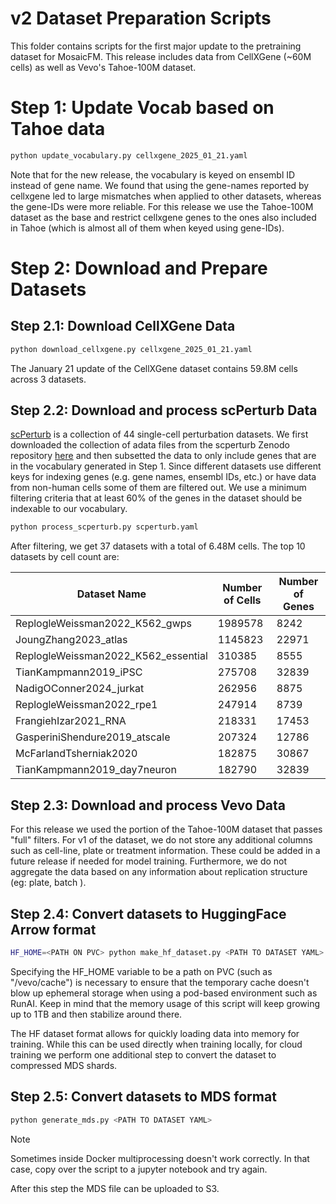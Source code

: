 # v2 Dataset Preparation Scripts

This folder contains scripts for the first major update to the pretraining dataset for MosaicFM.
This release includes data from CellXGene (~60M cells) as well as Vevo's Tahoe-100M dataset.


# Step 1: Update Vocab based on Tahoe data
```bash
python update_vocabulary.py cellxgene_2025_01_21.yaml
```
Note that for the new release, the vocabulary is keyed on ensembl ID instead of gene name.
We found that using the gene-names reported by cellxgene led to large mismatches when applied to other datasets, 
whereas the gene-IDs were more reliable.
For this release we use the Tahoe-100M dataset as the base and restrict cellxgene genes to the ones also included 
in Tahoe (which is almost all of them when keyed using gene-IDs).

# Step 2: Download and Prepare Datasets
## Step 2.1: Download CellXGene Data
```bash
python download_cellxgene.py cellxgene_2025_01_21.yaml
```
The January 21 update of the CellXGene dataset contains 59.8M cells across 3 datasets.

## Step 2.2: Download and process scPerturb Data

[scPerturb](https://www.nature.com/articles/s41592-023-02144-y) is a collection of 44 single-cell perturbation datasets.
We first downloaded the collection of adata files from the scperturb Zenodo repository [here](https://zenodo.org/records/7041849) 
and then subsetted the data to only include genes that are in the vocabulary generated in Step 1. 
Since different datasets use different keys for indexing genes (e.g. gene names, ensembl IDs, etc.) 
or have data from non-human cells some of them are filtered out. 
We use a minimum filtering criteria that at least 60% of the genes in the dataset should be indexable to our vocabulary.
```bash
python process_scperturb.py scperturb.yaml
```
After filtering, we get 37 datasets with a total of 6.48M cells. 
The top 10 datasets by cell count are:

| Dataset Name | Number of Cells | Number of Genes |
|--------------|-----------------|-----------------|
| ReplogleWeissman2022_K562_gwps | 1989578 | 8242 |
| JoungZhang2023_atlas | 1145823 | 22971 |
| ReplogleWeissman2022_K562_essential | 310385 | 8555 |
| TianKampmann2019_iPSC | 275708 | 32839 |
| NadigOConner2024_jurkat | 262956 | 8875 |
| ReplogleWeissman2022_rpe1 | 247914 | 8739 |
| FrangiehIzar2021_RNA | 218331 | 17453 |
| GasperiniShendure2019_atscale | 207324 | 12786 |
| McFarlandTsherniak2020 | 182875 | 30867 |
| TianKampmann2019_day7neuron | 182790 | 32839 |


## Step 2.3: Download and process Vevo Data
For this release we used the portion of the Tahoe-100M dataset that passes "full" filters. 
For v1 of the dataset, we do not store any additional columns such as cell-line, plate or treatment information. 
These could be added in a future release if needed for model training. Furthermore, we do not aggregate the data based on 
any information about replication structure (eg: plate, batch ).

## Step 2.4: Convert datasets to HuggingFace Arrow format

```bash
HF_HOME=<PATH ON PVC> python make_hf_dataset.py <PATH TO DATASET YAML>
```

Specifying the HF_HOME variable to be a path on PVC (such as "/vevo/cache") is necessary to ensure that the temporary 
cache doesn't blow up ephemeral storage when using a pod-based environment such as RunAI. 
Keep in mind that the memory usage of this script will keep growing up to 1TB and then stabilize around there.

The HF dataset format allows for quickly loading data into memory for training. 
While this can be used directly when training locally, for cloud training we perform one additional step to convert the 
dataset to compressed MDS shards.

## Step 2.5: Convert datasets to MDS format

```bash
python generate_mds.py <PATH TO DATASET YAML>
```
> [!NOTE]
> Sometimes inside Docker multiprocessing doesn't work correctly. In that case, copy over the 
script to a jupyter notebook and try again.

After this step the MDS file can be uploaded to S3. 
